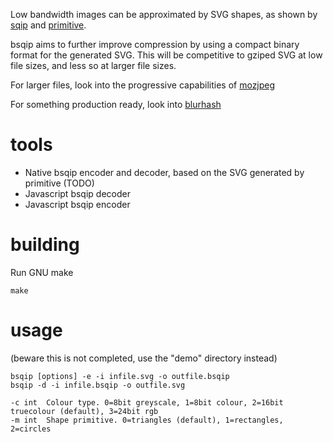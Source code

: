 Low bandwidth images can be approximated by SVG shapes, as shown by [sqip](https://github.com/axe312ger/sqip) and [primitive](https://github.com/fogleman/primitive).

bsqip aims to further improve compression by using a compact binary format for the generated SVG. This will be competitive to gziped SVG at low file sizes, and less so at larger file sizes.

For larger files, look into the progressive capabilities of [mozjpeg](https://github.com/mozilla/mozjpeg)

For something production ready, look into [blurhash](https://blurha.sh/)

# tools

- Native bsqip encoder and decoder, based on the SVG generated by primitive (TODO)
- Javascript bsqip decoder
- Javascript bsqip encoder

# building

Run GNU make

```make```

# usage

(beware this is not completed, use the "demo" directory instead)

```
bsqip [options] -e -i infile.svg -o outfile.bsqip
bsqip -d -i infile.bsqip -o outfile.svg

-c int  Colour type. 0=8bit greyscale, 1=8bit colour, 2=16bit truecolour (default), 3=24bit rgb
-m int  Shape primitive. 0=triangles (default), 1=rectangles, 2=circles
```
